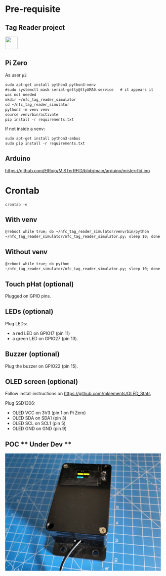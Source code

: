 
# Pre-requisite

## Tag Reader project

<img src="https://github.com/coded-with-claws/nfc_tag_reader_simulator/blob/main/Electronics/Fritzing/POC_tag_reader.gif" width="40" height="40" />

## Pi Zero

As user `pi`:
```shell
sudo apt-get install python3 python3-venv
#sudo systemctl mask serial-getty@ttyAMA0.service   # it appears it was not needed
mkdir ~/nfc_tag_reader_simulator
cd ~/nfc_tag_reader_simulator
python3 -m venv venv
source venv/bin/activate
pip install -r requirements.txt
```

If not inside a venv:
```shell
sudo apt-get install python3-smbus
sudo pip install -r requirements.txt
```

## Arduino

https://github.com/ElRojo/MiSTerRFID/blob/main/arduino/misterrfid.ino

# Crontab
```shell
crontab -e
```

## With venv
```shell
@reboot while true; do ~/nfc_tag_reader_simulator/venv/bin/python ~/nfc_tag_reader_simulator/nfc_tag_reader_simulator.py; sleep 10; done
```

## Without venv
```shell
@reboot while true; do python ~/nfc_tag_reader_simulator/nfc_tag_reader_simulator.py; sleep 10; done
```

## Touch pHat (optional)

Plugged on GPIO pins.

## LEDs (optional)

Plug LEDs:
- a red LED on GPIO17 (pin 11)
- a green LED on GPIO27 (pin 13).

## Buzzer (optional)

Plug the buzzer on GPIO22 (pin 15).

## OLED screen (optional)

Follow install instructions on https://github.com/mklements/OLED_Stats

Plug SSD1306:
- OLED VCC on 3V3 (pin 1 on Pi Zero)
- OLED SDA on SDA1 (pin 3)
- OLED SCL on SCL1 (pin 5)
- OLED GND on GND (pin 9)

## POC ** Under Dev **

<img src="https://github.com/coded-with-claws/nfc_tag_reader_simulator/blob/main/Electronics/Fritzing/2.Tag_Reader_POC.jpg"/>

